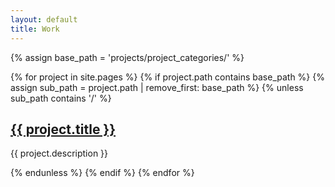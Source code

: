 ```yaml
---
layout: default
title: Work
---
```


{% assign base_path = 'projects/project_categories/' %}

<div class="container">
  <section id="projects">
    {% for project in site.pages %}
      {% if project.path contains base_path %}
        {% assign sub_path = project.path | remove_first: base_path %}
        {% unless sub_path contains '/' %}
          <div class=" wow animate__animated animate__fadeInUp" data-wow-duration="1s" data-wow-delay="0.5s">
            <h2><a href="{{ project.url }}" class="project-link">{{ project.title }}</a></h2>
            <p>{{ project.description }}</p>
          </div>
        {% endunless %}
      {% endif %}
    {% endfor %}
  </section>
</div>
